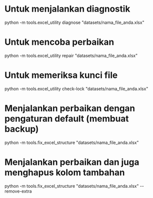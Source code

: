 # Untuk menjalankan diagnostik

python -m tools.excel_utility diagnose "datasets/nama_file_anda.xlsx"

# Untuk mencoba perbaikan

python -m tools.excel_utility repair "datasets/nama_file_anda.xlsx"

# Untuk memeriksa kunci file

python -m tools.excel_utility check-lock "datasets/nama_file_anda.xlsx"

# Menjalankan perbaikan dengan pengaturan default (membuat backup)

python -m tools.fix_excel_structure "datasets/nama_file_anda.xlsx"

# Menjalankan perbaikan dan juga menghapus kolom tambahan

python -m tools.fix_excel_structure "datasets/nama_file_anda.xlsx" --remove-extra
